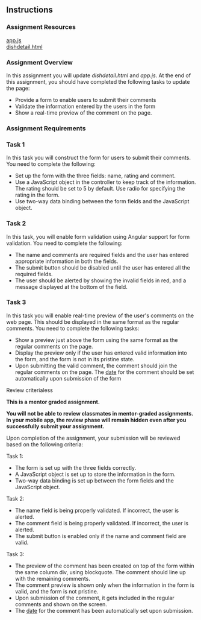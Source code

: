 
<h2 class="headline-2-text">Instructions</h2><div class="c-peer-review-assignment-intro bt3-row"><div class="bt3-col-md-12"><div data-js="introduction"><div class="rc-CML styled" data-reactid=".m"><div data-reactid=".m.0"><h3>Assignment Resources</h3><div data-id="pCNIL4udEeWk4wrqfRkIMQ" data-url="https://d18ky98rnyall9.cloudfront.net/_982060038631fb046e03fdb0d0bdd607_app.js?Expires=1471910400&amp;Signature=WVPF5E-GwRbVWgxLy0L1xKqULVHuJtl7w-W~iMOyrtVz2H57a3nNzfVgXOzO-AG99ahRHMB-JdjLMk4zpo0TZWkPJmW2-yfscq9Uvi9JhD13fYjTSSoZTkcEIfFC6fRFCKJjdKNHvluD8cGi3ru3gr8HExZ2lfCpnMe9xwEpB9c_&amp;Key-Pair-Id=APKAJLTNE6QMUY6HBC5A" data-name="app" data-type="generic" contenteditable="false" data-extension="js" class="cml-asset cml-asset-generic"><a target="_blank" class="cml-asset-link" href="https://d18ky98rnyall9.cloudfront.net/_982060038631fb046e03fdb0d0bdd607_app.js?Expires=1471910400&amp;Signature=WVPF5E-GwRbVWgxLy0L1xKqULVHuJtl7w-W~iMOyrtVz2H57a3nNzfVgXOzO-AG99ahRHMB-JdjLMk4zpo0TZWkPJmW2-yfscq9Uvi9JhD13fYjTSSoZTkcEIfFC6fRFCKJjdKNHvluD8cGi3ru3gr8HExZ2lfCpnMe9xwEpB9c_&amp;Key-Pair-Id=APKAJLTNE6QMUY6HBC5A">app.js</a></div><div data-id="pCWRjIudEeWFCg56D9Xohw" data-url="https://d18ky98rnyall9.cloudfront.net/_982060038631fb046e03fdb0d0bdd607_dishdetail.html?Expires=1471910400&amp;Signature=WLjx3GfNZeEon~g4GT4TuCPfGwi8bo-ui-Y9tCM4mwRZdwyyFxl9sd9rfTk66FR3R2dnVtD8zsQvHt51YMCY54~oc5piB5Hvli1Ppo4QAqMpXkLt9OjIl4pHGYbODuuUSVn09ZnuRjQxc47f965y0FPLoGMh-tQtFDR2ndy1QY4_&amp;Key-Pair-Id=APKAJLTNE6QMUY6HBC5A" data-name="dishdetail" data-type="generic" contenteditable="false" data-extension="html" class="cml-asset cml-asset-generic"><a target="_blank" class="cml-asset-link" href="https://d18ky98rnyall9.cloudfront.net/_982060038631fb046e03fdb0d0bdd607_dishdetail.html?Expires=1471910400&amp;Signature=WLjx3GfNZeEon~g4GT4TuCPfGwi8bo-ui-Y9tCM4mwRZdwyyFxl9sd9rfTk66FR3R2dnVtD8zsQvHt51YMCY54~oc5piB5Hvli1Ppo4QAqMpXkLt9OjIl4pHGYbODuuUSVn09ZnuRjQxc47f965y0FPLoGMh-tQtFDR2ndy1QY4_&amp;Key-Pair-Id=APKAJLTNE6QMUY6HBC5A">dishdetail.html</a></div><h3>Assignment Overview</h3><p>In this assignment you will update <em>dishdetail.html</em> and <em>app.js</em>. At the end of this assignment, you should have completed the following tasks to update the page:</p><ul><li>Provide a form to enable users to submit their comments</li><li>Validate the information entered by the users in the form</li><li>Show a real-time preview of the comment on the page.</li></ul><h3>Assignment Requirements </h3><h3>Task 1</h3><p>In this task you will construct the form for users to submit their comments. You need to complete the following:</p><ul><li>Set up the form with the three fields: name, rating and comment.</li><li>Use a JavaScript object in the controller to keep track of the information. The rating should be set to 5 by default. Use radio for specifying the rating in the form.</li><li>Use two-way data binding between the form fields and the JavaScript object.</li></ul><h3>Task 2</h3><p>In this task, you will enable form validation using Angular support for form validation. You need to complete the following:</p><ul><li>The name and comments are required fields and the user has entered appropriate information in both the fields.</li><li>The submit button should be disabled until the user has entered all the required fields.</li><li>The user should be alerted by showing the invalid fields in red, and a message displayed at the bottom of the field.</li></ul><h3>Task 3</h3><p>In this task you will enable real-time preview of the user's comments on the web page. This should be displayed in the same format as the regular comments. You need to complete the following tasks:</p><ul><li>Show a preview just above the form using the same format as the regular comments on the page.</li><li>Display the preview only if the user has entered valid information into the form, and the form is not in its pristine state.</li><li>Upon submitting the valid comment, the comment should join the regular comments on the page. The <a href="https://developer.mozilla.org/en/docs/Web/JavaScript/Reference/Global_Objects/Date" target="_blank" rel="noopener nofollow">date</a> for the comment should be set automatically upon submission of the form</li></ul></div></div></div></div></div><div data-js="instruction-sections" class="c-peer-review-assignment-sections"><div><div class="c-peer-review-assignment-section bt3-row"><div class="bt3-col-md-12"><div data-js="title-container" class="c-peer-review-assignment-section-title-container active"><span class="body-2-text">Review criteria</span><span data-js="section-toggle" class="c-peer-review-assignment-section-title-toggle body-2-text"><span data-js="section-content-show-more" style="display: none;">more&nbsp;<em class="c-peer-review-assignment-section-title-toggle-arrow cif-chevron-down"></em></span><span data-js="section-content-show-less" style="display: inline;">less&nbsp;<em class="c-peer-review-assignment-section-title-toggle-arrow cif-chevron-up"></em></span></span></div><div class="open"><div data-js="section-content-container" class="c-peer-review-assignment-section-content"><div data-js="section-content"><div class="rc-CML styled" data-reactid=".n"><div data-reactid=".n.0"><p><strong>This is a  mentor graded assignment. </strong></p><p><strong>You will not be able to review classmates in mentor-graded assignments. In your mobile app, the review phase will remain hidden even after you successfully submit your assignment. </strong>
</p><p>Upon completion of the assignment, your submission will be reviewed based on the following criteria:
</p><p>Task 1:</p><ul><li>The form is set up with the three fields correctly.</li><li>A JavaScript object is set up to store the information in the form.</li><li>Two-way data binding is set up between the form fields and the JavaScript object.</li></ul><p>Task 2:</p><ul><li>The name field is being properly validated. If incorrect, the user is alerted.</li><li>The comment field is being properly validated. If incorrect, the user is alerted.</li><li>The submit button is enabled only if the name and comment field are valid.</li></ul><p>Task 3:</p><ul><li>The preview of the comment has been created on top of the form within the same column div, using blockquote. The comment should line up with the remaining comments.</li><li>The comment preview is shown only when the information in the form is valid, and the form is not pristine.</li><li>Upon submission of the comment, it gets included in the regular comments and shown on the screen.</li><li>The <a href="https://developer.mozilla.org/en/docs/Web/JavaScript/Reference/Global_Objects/Date" target="_blank" rel="noopener nofollow">date</a> for the comment has been automatically set upon submission.</li></ul></div></div></div></div></div></div></div></div></div></div>